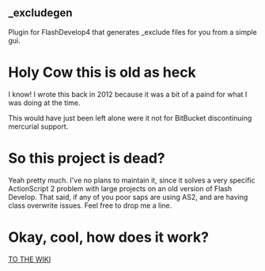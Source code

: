 _excludegen
-------------------
Plugin for FlashDevelop4 that generates _exclude files for you from a simple gui.

# Holy Cow this is old as heck
I know! I wrote this back in 2012 because it was a bit of a paind for what I was doing at the time.

This would have just been left alone were it not for BitBucket discontinuing mercurial support.

# So this project is dead?
Yeah pretty much. I've no plans to maintain it, since it solves a very specific ActionScript 2 problem with large projects on an old version of Flash Develop. That said, if any of you poor saps are using AS2, and are having class overwrite issues. Feel free to drop me a line.

# Okay, cool, how does it work?
[TO THE WIKI](https://gitlab.com/bryanegraham/excludegen/-/wikis/home)
